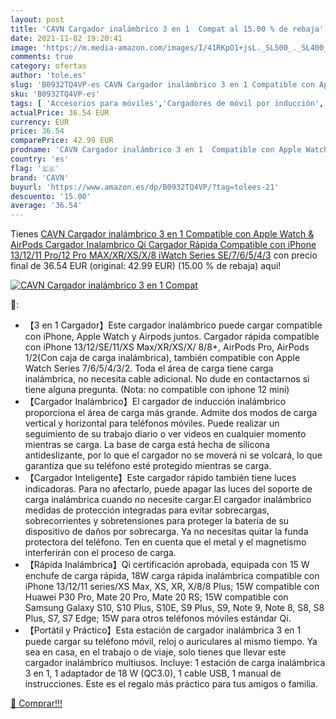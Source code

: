 ```yaml
---
layout: post
title: 'CAVN Cargador inalámbrico 3 en 1  Compat al 15.00 % de rebaja'
date: 2021-11-02 19:20:41
image: 'https://m.media-amazon.com/images/I/41RKpO1+jsL._SL500_._SL400_.jpg'
comments: true
category: ofertas
author: 'tole.es'
slug: 'B0932TQ4VP-es CAVN Cargador inalámbrico 3 en 1 Compatible con Apple...'
sku: 'B0932TQ4VP-es'
tags: [ 'Accesorios para móviles','Cargadores de móvil por inducción','Cargadores para móviles','Comunicación móvil y accesorios','Electrónica','apple','cavn','iphone', ]
actualPrice: 36.54 EUR
currency: EUR
price: 36.54
comparePrice: 42.99 EUR
prodname: 'CAVN Cargador inalámbrico 3 en 1  Compatible con Apple Watch & AirPods  Cargador Inalambrico Qi Cargador Rápida Compatible con iPhone 13/12/11 Pro/12 Pro MAX/XR/XS/X/8  iWatch Series SE/7/6/5/4/3'
country: 'es'
flag: '🇪🇸'
brand: 'CAVN'
buyurl: 'https://www.amazon.es/dp/B0932TQ4VP/?tag=tolees-21'
descuento: '15.00'
average: '36.54'
---
```


Tienes [CAVN Cargador inalámbrico 3 en 1  Compatible con Apple Watch & AirPods  Cargador Inalambrico Qi Cargador Rápida Compatible con iPhone 13/12/11 Pro/12 Pro MAX/XR/XS/X/8  iWatch Series SE/7/6/5/4/3](https://www.amazon.es/dp/B0932TQ4VP/?tag=tolees-21) con precio final de  36.54 EUR (original: 42.99 EUR) (15.00 %  de rebaja) aqui!

[![CAVN Cargador inalámbrico 3 en 1  Compat](https://m.media-amazon.com/images/I/41RKpO1+jsL._SL500_._SL400_.jpg)](https://www.amazon.es/dp/B0932TQ4VP/?tag=tolees-21)

🔎:

- 【3 en 1 Cargador】Este cargador inalámbrico puede cargar compatible con iPhone, Apple Watch y Airpods juntos. Cargador rápida compatible con iPhone 13/12/SE/11/XS Max/XR/XS/X/ 8/8+, AirPods Pro, AirPods 1/2(Con caja de carga inalámbrica), también compatible con Apple Watch Series 7/6/5/4/3/2. Toda el área de carga tiene carga inalámbrica, no necesita cable adicional. No dude en contactarnos si tiene alguna pregunta. (Nota: no compatible con iphone 12 mini)
- 【Cargador Inalámbrico】El cargador de inducción inalámbrico proporciona el área de carga más grande. Admite dos modos de carga vertical y horizontal para teléfonos móviles. Puede realizar un seguimiento de su trabajo diario o ver videos en cualquier momento mientras se carga. La base de carga está hecha de silicona antideslizante, por lo que el cargador no se moverá ni se volcará, lo que garantiza que su teléfono esté protegido mientras se carga.
- 【Cargador Inteligente】Este cargador rápido también tiene luces indicadoras. Para no afectarlo, puede apagar las luces del soporte de carga inalámbrica cuando no necesite cargar.El cargador inalámbrico medidas de protección integradas para evitar sobrecargas, sobrecorrientes y sobretensiones para proteger la batería de su dispositivo de daños por sobrecarga. Ya no necesitas quitar la funda protectora del teléfono. Ten en cuenta que el metal y el magnetismo interferirán con el proceso de carga.
- 【Rápida Inalámbrica】Qi certificación aprobada, equipada con 15 W enchufe de carga rápida, 18W carga rápida inalámbrica compatible con iPhone 13/12/11 series/XS Max, XS, XR, X/8/8 Plus; 15W compatible con Huawei P30 Pro, Mate 20 Pro, Mate 20 RS; 15W compatible con Samsung Galaxy S10, S10 Plus, S10E, S9 Plus, S9, Note 9, Note 8, S8, S8 Plus, S7, S7 Edge; 15W para otros teléfonos móviles estándar Qi.
- 【Portátil y Práctico】Esta estación de cargador inalámbrica 3 en 1 puede cargar su teléfono móvil, reloj o auriculares al mismo tiempo. Ya sea en casa, en el trabajo o de viaje, solo tienes que llevar este cargador inalámbrico multiusos. Incluye: 1 estación de carga inalámbrica 3 en 1, 1 adaptador de 18 W (QC3.0), 1 cable USB, 1 manual de instrucciones. Este es el regalo más práctico para tus amigos o familia.

[🛒 Comprar!!!](https://www.amazon.es/dp/B0932TQ4VP/?tag=tolees-21)
